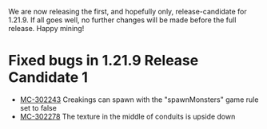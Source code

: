 We are now releasing the first, and hopefully only, release-candidate for 1.21.9. If all goes well, no further changes will be made before the full release. Happy mining!

# Fixed bugs in 1.21.9 Release Candidate 1

-   [MC-302243](https://bugs.mojang.com/browse/MC-302243) Creakings can spawn with the "spawnMonsters" game rule set to false
-   [MC-302278](https://bugs.mojang.com/browse/MC-302278) The texture in the middle of conduits is upside down
